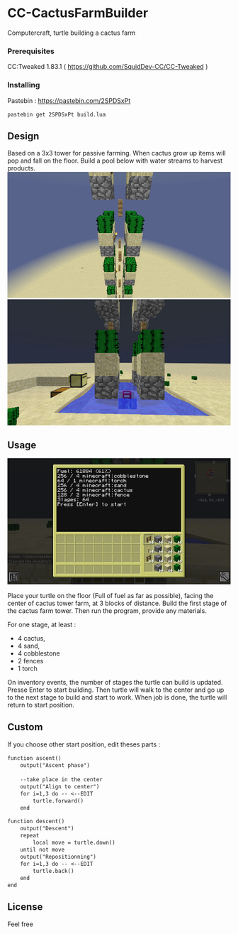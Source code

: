 # CC-CactusFarmBuilder
Computercraft, turtle building a cactus farm

### Prerequisites

CC:Tweaked 1.83.1 ( https://github.com/SquidDev-CC/CC-Tweaked )

### Installing

Pastebin : https://pastebin.com/2SPDSxPt

```
pastebin get 2SPDSxPt build.lua
```

## Design

Based on a 3x3 tower for passive farming. When cactus grow up items will pop and fall on the floor. Build a pool below with water streams to harvest products.
![Cactus farm stages](https://raw.githubusercontent.com/absolument/CC-CactusFarmBuilder/master/2019-07-16_13.54.35.png)
![Cactus farm base](https://raw.githubusercontent.com/absolument/CC-CactusFarmBuilder/master/2019-07-16_15.24.26.png)

## Usage

![Screen](https://raw.githubusercontent.com/absolument/CC-CactusFarmBuilder/master/2019-07-16_15.28.30.png)

Place your turtle on the floor (Full of fuel as far as possible), facing the center of cactus tower farm, at 3 blocks of distance.
Build the first stage of the cactus farm tower.
Then run the program, provide any materials.

For one stage, at least :
  - 4 cactus,
  - 4 sand,
  - 4 cobblestone
  - 2 fences
  - 1 torch

On inventory events, the number of stages the turtle can build is updated.
Presse Enter to start building. Then turtle will walk to the center and go up to the next stage to build and start to work. When job is done, the turtle will return to start position.

## Custom

If you choose other start position, edit theses parts :

```
function ascent()
	output("Ascent phase")
	
	--take place in the center
	output("Align to center")
	for i=1,3 do -- <--EDIT
		turtle.forward()
	end
```

```
function descent()
	output("Descent")
	repeat
		local move = turtle.down()
	until not move
	output("Repositionning")
	for i=1,3 do -- <--EDIT
		turtle.back()
	end
end
```

## License

Feel free


